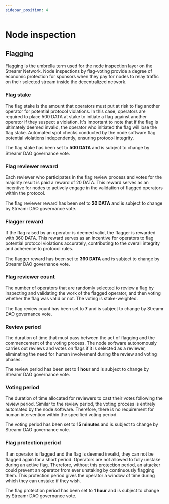 ```yaml
---
sidebar_position: 4
---
```


# Node inspection
## Flagging
Flagging is the umbrella term used for the node inspection layer on the Streamr Network. Node inspections by flag-voting provide a degree of economic protection for sponsors when they pay for nodes to relay traffic on their selected stream inside the decentralized network.

### Flag stake
The flag stake is the amount that operators must put at risk to flag another operator for potential protocol violations. In this case, operators are required to place 500 DATA at stake to initiate a flag against another operator if they suspect a violation. It's important to note that if the flag is ultimately deemed invalid, the operator who initiated the flag will lose the flag stake. Automated spot checks conducted by the node software flag potential violations independently, ensuring protocol integrity.

The flag stake has been set to **500 DATA** and is subject to change by Streamr DAO governance vote.

### Flag reviewer reward
Each reviewer who participates in the flag review process and votes for the majority result is paid a reward of 20 DATA. This reward serves as an incentive for nodes to actively engage in the validation of flagged operators within the protocol.

The flag reviewer reward has been set to **20 DATA** and is subject to change by Streamr DAO governance vote.

### Flagger reward
If the flag raised by an operator is deemed valid, the flagger is rewarded with 360 DATA. This reward serves as an incentive for operators to flag potential protocol violations accurately, contributing to the overall integrity and adherence to protocol rules.

The flagger reward has been set to **360 DATA** and is subject to change by Streamr DAO governance vote.

### Flag reviewer count
The number of operators that are randomly selected to review a flag by inspecting and validating the work of the flagged operator, and then voting whether the flag was valid or not. The voting is stake-weighted.

The flag review count has been set to **7** and is subject to change by Streamr DAO governance vote.

### Review period
The duration of time that must pass between the act of flagging and the commencement of the voting process. The node software autonomously carries out reviews and votes on flags if it is selected as a reviewer, eliminating the need for human involvement during the review and voting phases.

The review period has been set to **1 hour** and is subject to change by Streamr DAO governance vote.

### Voting period
The duration of time allocated for reviewers to cast their votes following the review period. Similar to the review period, the voting process is entirely automated by the node software. Therefore, there is no requirement for human intervention within the specified voting period.

The voting period has been set to **15 minutes** and is subject to change by Streamr DAO governance vote.

### Flag protection period
If an operator is flagged and the flag is deemed invalid, they can not be flagged again for a short period. Operators are not allowed to fully unstake during an active flag. Therefore, without this protection period, an attacker could prevent an operator from ever unstaking by continuously flagging them. This protection period gives the operator a window of time during which they can unstake if they wish.

The flag protection period has been set to **1 hour** and is subject to change by Streamr DAO governance vote.